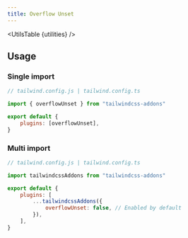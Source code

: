 ```yaml
---
title: Overflow Unset
---
```


<script>
	import UtilsTable from "$lib/UtilsTable.svelte"
	import { getUtilities } from "$utils/tailwind.js"
	import { overflowUnset } from "tailwindcss-addons"
	const utilities = getUtilities(overflowUnset.handler);
</script>

<UtilsTable {utilities} />

## Usage

### Single import

```js
// tailwind.config.js | tailwind.config.ts

import { overflowUnset } from "tailwindcss-addons"

export default {
    plugins: [overflowUnset],
}
```

### Multi import

```js
// tailwind.config.js | tailwind.config.ts

import tailwindcssAddons from "tailwindcss-addons"

export default {
    plugins: [
        ...tailwindcssAddons({
            overflowUnset: false, // Enabled by default
        }),
    ],
}
```
